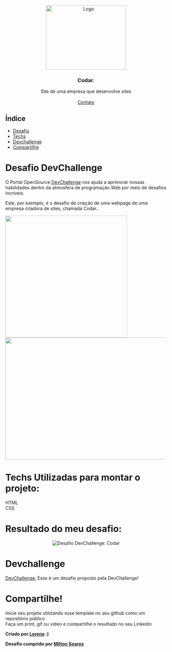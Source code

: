 <br />
<p align="center">
  <a href="http://www.freepik.com">
    <img src="https://i.ibb.co/stqTkc6/video-call.png" alt="Logo" width="250" height="200">
  </a>

  <h3 align="center">Codar.</h3>

  <p align="center">
    Site de uma empresa que desenvolve sites
       <br />
    <br />
    <a href="https://www.linkedin.com/in/soaresmilton/">Contato</a>
  </p>
</p>

## Índice

* [Desafio](#desafio)
* [Techs](#techs)
* [Devchallenge](#devchallenge) 
* [Compartilhe](#compartilhe)


# Desafio DevChallenge
O Portal OpenSource <a href=""> DevChallenge</a> nos ajuda a aprimorar nossas habilidades dentro da atmosfera de programação Web por meio de desafios incríveis.

Este, por exemplo, é o desafio de criação de uma webpage de uma empresa criadora de sites, chamada Codar..

<img src="https://i.ibb.co/2gB9Hkc/codar-mobile.png" width="380" height="380">
<img src="https://i.ibb.co/wpnzvcs/codar-desktop.jpg" width="580" height="380">

# Techs Utilizadas para montar o projeto: 
HTML<br>
CSS

# Resultado do meu desafio:

<div align="center">
<img src="assets/CodarChallenge.gif" alt="Desafio DevChallenge: Codar">
</div>


# Devchallenge
<a href="https://devchallenge.now.sh/"> DevChallenge:</a> Esse é um desafio proposto pela DevChallenge!

# Compartilhe!
Inicie seu projeto utilizando esse template no seu github como um repositório público<br>
Faça um print, gif ou vídeo e compartilhe o resultado no seu Linkedin<br>

<b> 
Criado por  <a href="https://github.com/Lorenalgm">Lorena</a> :)
</b>

<b> Desafio cumprido por <a href="https://github.com/soaresmilton">Milton Soares</a> </b>

